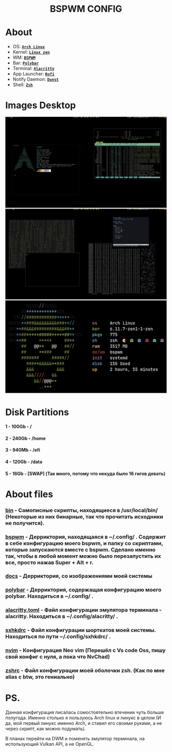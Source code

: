 # <center>BSPWM CONFIG</center>
# About 
 - OS: [**`Arch Linux`**](https://archlinux.org/)
 - Kernel: [**`Linux zen`**](https://github.com/zen-kernel/zen-kernel)
 - WM: [**`BSPWM`**](https://github.com/baskerville/bspwm)
 - Bar: [**`Polybar`**](https://github.com/polybar/polybar)
 - Terminal: [**`Alacritty`**](https://github.com/alacritty/alacritty)
 - App Launcher: [**`Rofi`**](https://github.com/davatorium/rofi)
 - Notify Daemon: [**`Dunst`**](https://github.com/dunst-project/dunst)
 - Shell: [**`Zsh`**](https://github.com/ohmyzsh/ohmyzsh.git)

# Images Desktop

<img src="docs/1.png" align="1" width="px">
<img src="docs/2.png" align="2" width="px">
<img src="docs/3.png" align="3" width="1000px">

# Disk Partitions
#### 1 - 100Gb - /

#### 2 - 240Gb - /home

#### 3 - 940Mb - /efi

#### 4 - 120Gb - /data

#### 5 - 16Gb - [SWAP] (Так много, потому что некуда было 16 гигов девать)

# About files
### [bin](bin) - Самописные скрипты, находящиеся в /usr/local/bin/ (Некоторые из них бинарные, так что прочитать исходники не получится).

### [bspwm](config_files/bspwm) - Дерриктория, находящаяся в ~/.config/ . Содержит в себе конфигурацию моего bspwm, и папку со скриптами, которые запускаются вместе с bspwm. Сделано именно так, чтобы в любой момент можно было перезапустить их все, просто нажав Super + Alt + r.

### [docs](docs) - Дерриктория, со изображениями моей системы

### [polybar](config_files/polybar) - Дерриктория, содержащая конфигурацию моего polybar. Находиться в ~/.config/ .

### [alacritty.toml](config_files/alacritty.toml) - Файл конфигурации эмулятора терминала - alacritty. Находиться в ~/.config/alacritty/ .

### [sxhkdrc](config_files/sxhkdrc) - Файл конфигурации шорткатов моей системы. Находиться по пути ~/.config/sxhkdrc/ .

### [nvim](config_files/nvim) - Конфигурация Neo vim (Перешёл с Vs code Oss, пишу свой конфиг с нуля, а пока что NvChad)

### [zshrc](config_files/zshrc) - Файл конфигурации моей оболочки zsh. (Как по мне alias с btw, это гениально)


# PS.
Данная конфигурация писалась сомостоятельно втечении чуть больше полугода. Именно столько я пользуюсь Arch linux и линукс в целом (И да, мой первый линукс именно Arch, и ставил его своими руками, а не через скрипт, как можно подумать).

В планах перейти на DWM и поменять эмулятор терминала, на использующий Vulkan API, а не OpenGL.
